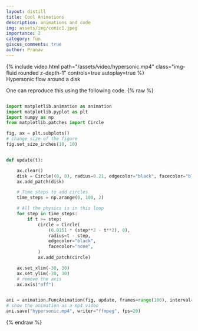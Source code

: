 ```yaml
---
layout: distill
title: Cool Animations
description: animations and code
img: assets/img/conic1.jpeg
importance: 2
category: fun
giscus_comments: true
author: Pranav
---
```



<div class="row mt-3">
    <div class="col-sm mt-3 mt-md-0">
        {% include video.html path="/assets/video/hypersonic.mp4" class="img-fluid rounded z-depth-1" controls=true autoplay=true %}
    </div>
</div>
<div class="caption">
    Hypersonic flow around a disk
</div>

One can reproduce this using the following code.
{% raw %}

```python

import matplotlib.animation as animation
import matplotlib.pyplot as plt
import numpy as np
from matplotlib.patches import Circle

fig, ax = plt.subplots()
# change size of the figure
fig.set_size_inches(10, 10)


def update(t):

    ax.clear()
    disk = Circle((0, 0), radius=0.21, edgecolor="black", facecolor="blue")
    ax.add_patch(disk)

    # Time steps to add circles
    time_steps = np.arange(0, 100, 2)

    # All the physics is in this loop
    for step in time_steps:
        if t >= step:
            circle = Circle(
                (0.0151 * (step**2 - t**2), 0),
                radius=t - step,
                edgecolor="black",
                facecolor="none",
            )
            ax.add_patch(circle)

    ax.set_xlim(-30, 30)
    ax.set_ylim(-30, 30)
    # remove the axis
    ax.axis("off")


ani = animation.FuncAnimation(fig, update, frames=range(100), interval=5, blit=False)
# show the animation as a mp4 video
ani.save("hypersonic.mp4", writer="ffmpeg", fps=20)


```

{% endraw %}
